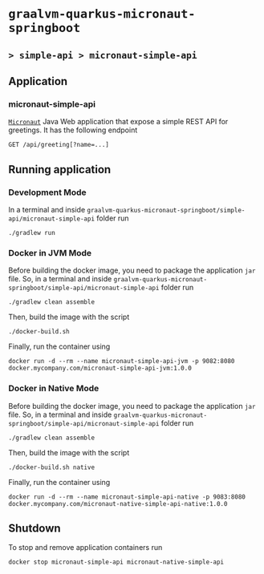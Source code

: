 # `graalvm-quarkus-micronaut-springboot`
## `> simple-api > micronaut-simple-api`

## Application

### micronaut-simple-api

[`Micronaut`](https://micronaut.io/) Java Web application that expose a simple REST API for greetings. It has the
following endpoint
```
GET /api/greeting[?name=...]
```

## Running application

### Development Mode

In a terminal and inside `graalvm-quarkus-micronaut-springboot/simple-api/micronaut-simple-api` folder run
```
./gradlew run
```

### Docker in JVM Mode

Before building the docker image, you need to package the application `jar` file. So, in a terminal and inside
`graalvm-quarkus-micronaut-springboot/simple-api/micronaut-simple-api` folder run
```
./gradlew clean assemble
```

Then, build the image with the script
```
./docker-build.sh
```

Finally, run the container using
```
docker run -d --rm --name micronaut-simple-api-jvm -p 9082:8080 docker.mycompany.com/micronaut-simple-api-jvm:1.0.0
```

### Docker in Native Mode

Before building the docker image, you need to package the application `jar` file. So, in a terminal and inside
`graalvm-quarkus-micronaut-springboot/simple-api/micronaut-simple-api` folder run
```
./gradlew clean assemble
```

Then, build the image with the script
```
./docker-build.sh native
```

Finally, run the container using
```
docker run -d --rm --name micronaut-simple-api-native -p 9083:8080 docker.mycompany.com/micronaut-native-simple-api-native:1.0.0
```

## Shutdown

To stop and remove application containers run
```
docker stop micronaut-simple-api micronaut-native-simple-api
```
